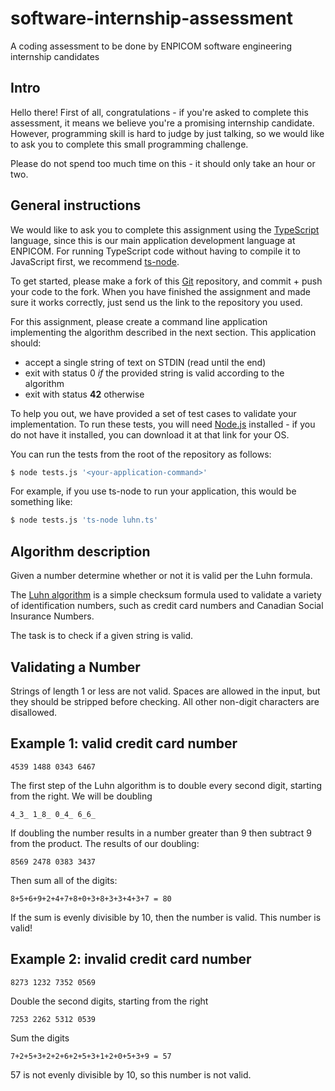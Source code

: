 # software-internship-assessment

A coding assessment to be done by ENPICOM software engineering internship candidates

## Intro

Hello there! First of all, congratulations - if you're asked to complete this assessment,
it means we believe you're a promising internship candidate. However, programming skill
is hard to judge by just talking, so we would like to ask you to complete this small programming
challenge.

Please do not spend too much time on this - it should only take an hour or two.

## General instructions

We would like to ask you to complete this assignment using the [TypeScript](https://www.typescriptlang.org/) language, 
since this is our main application development language at ENPICOM. 
For running TypeScript code without having to compile it to JavaScript first, we recommend [ts-node](https://github.com/TypeStrong/ts-node).

To get started, please make a fork of this [Git](https://git-scm.com/) repository, and commit + push
your code to the fork. When you have finished the assignment and made sure it works correctly, just
send us the link to the repository you used.

For this assignment, please create a command line application implementing the algorithm described
in the next section. This application should:

- accept a single string of text on STDIN (read until the end)
- exit with status 0 _if_ the provided string is valid according to the algorithm
- exit with status **42** otherwise

To help you out, we have provided a set of test cases to validate your implementation.
To run these tests, you will need [Node.js](https://nodejs.org/en/download/) installed - if you do not
have it installed, you can download it at that link for your OS.

You can run the tests from the root of the repository as follows:

```bash
$ node tests.js '<your-application-command>'
```

For example, if you use ts-node to run your application, this would be something like:

```bash
$ node tests.js 'ts-node luhn.ts'
```


## Algorithm description

Given a number determine whether or not it is valid per the Luhn formula.

The [Luhn algorithm](https://en.wikipedia.org/wiki/Luhn_algorithm) is
a simple checksum formula used to validate a variety of identification
numbers, such as credit card numbers and Canadian Social Insurance
Numbers.

The task is to check if a given string is valid.

## Validating a Number

Strings of length 1 or less are not valid. Spaces are allowed in the input,
but they should be stripped before checking. All other non-digit characters
are disallowed.

## Example 1: valid credit card number

```text
4539 1488 0343 6467
```

The first step of the Luhn algorithm is to double every second digit,
starting from the right. We will be doubling

```text
4_3_ 1_8_ 0_4_ 6_6_
```

If doubling the number results in a number greater than 9 then subtract 9
from the product. The results of our doubling:

```text
8569 2478 0383 3437
```

Then sum all of the digits:

```text
8+5+6+9+2+4+7+8+0+3+8+3+3+4+3+7 = 80
```

If the sum is evenly divisible by 10, then the number is valid. This number is valid!

## Example 2: invalid credit card number

```text
8273 1232 7352 0569
```

Double the second digits, starting from the right

```text
7253 2262 5312 0539
```

Sum the digits

```text
7+2+5+3+2+2+6+2+5+3+1+2+0+5+3+9 = 57
```

57 is not evenly divisible by 10, so this number is not valid.
